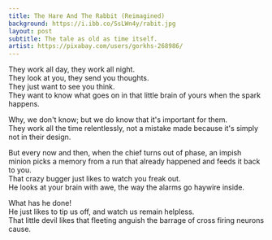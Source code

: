 ```yaml
---
title: The Hare And The Rabbit (Reimagined)
background: https://i.ibb.co/SsLWn4y/rabit.jpg
layout: post
subtitle: The tale as old as time itself.
artist: https://pixabay.com/users/gorkhs-268986/
---
```


They work all day, they work all night.
<br/>They look at you, they send you thoughts.
<br/>They just want to see you think.
<br/>They want to know what goes on in that little brain of yours when the spark happens.

Why, we don't know; but we do know that it's important for them.
<br/>They work all the time relentlessly, not a mistake made because it's simply not in their design.

But every now and then, when the chief turns out of phase, an impish minion picks a memory from a run that already happened and feeds it back to you.
<br/>That crazy bugger just likes to watch you freak out.
<br/>He looks at your brain with awe, the way the alarms go haywire inside.

What has he done!
<br/>He just likes to tip us off, and watch us remain helpless.
<br/>That little devil likes that fleeting anguish the barrage of cross firing neurons cause.
